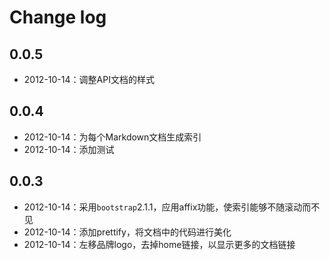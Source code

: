 Change log
===
## 0.0.5
- 2012-10-14：调整API文档的样式
## 0.0.4
- 2012-10-14：为每个Markdown文档生成索引
- 2012-10-14：添加测试
## 0.0.3
- 2012-10-14：采用`bootstrap`2.1.1，应用affix功能，使索引能够不随滚动而不见
- 2012-10-14：添加prettify，将文档中的代码进行美化
- 2012-10-14：左移品牌logo，去掉home链接，以显示更多的文档链接
